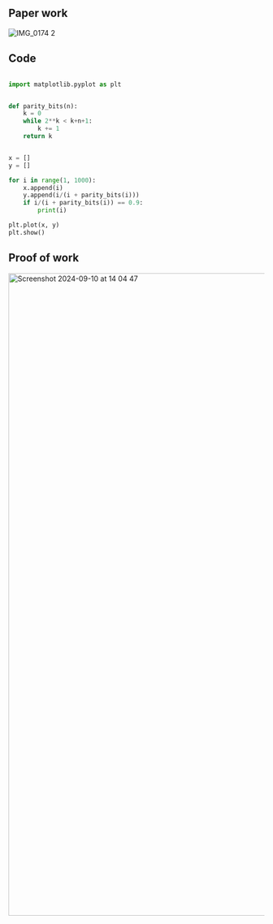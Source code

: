 ## Paper work

![IMG_0174 2](https://github.com/user-attachments/assets/4f5c8c42-f50e-4a70-9bf7-d8e7d3151a6c)

## Code

```.py

import matplotlib.pyplot as plt


def parity_bits(n):
    k = 0
    while 2**k < k+n+1:
        k += 1
    return k


x = []
y = []

for i in range(1, 1000):
    x.append(i)
    y.append(i/(i + parity_bits(i)))
    if i/(i + parity_bits(i)) == 0.9:
        print(i)

plt.plot(x, y)
plt.show()

```

## Proof of work

<img width="1266" alt="Screenshot 2024-09-10 at 14 04 47" src="https://github.com/user-attachments/assets/1275663c-4dd1-47ee-a89b-806f29928018">
